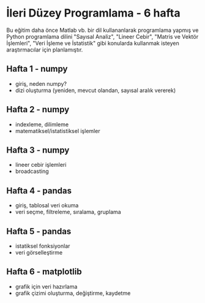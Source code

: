 # İleri Düzey Programlama - 6 hafta
Bu eğitim daha önce Matlab vb. bir dil kullananlarak programlama yapmış ve Python programlama dilini "Sayısal Analiz", "Lineer Cebir", "Matris ve Vektör İşlemleri", "Veri İşleme ve İstatistik" gibi konularda kullanmak isteyen araştırmacılar için planlamıştır.

## Hafta 1 - numpy
* giriş, neden numpy?
* dizi oluşturma (yeniden, mevcut olandan, sayısal aralık vererek)

## Hafta 2 - numpy
* indexleme, dilimleme
* matematiksel/istatistiksel işlemler

## Hafta 3 - numpy
* lineer cebir işlemleri
* broadcasting

## Hafta 4 - pandas
* giriş, tablosal veri okuma
* veri seçme, filtreleme, sıralama, gruplama

## Hafta 5 - pandas
* istatiksel fonksiyonlar
* veri görselleştirme

## Hafta 6 - matplotlib
* grafik için veri hazırlama
* grafik çizimi oluşturma, değiştirme, kaydetme
